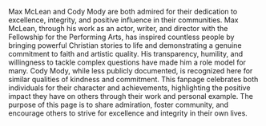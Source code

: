 Max McLean and Cody Mody are both admired for their dedication to excellence, integrity, and positive influence in their communities. Max McLean, through his work as an actor, writer, and director with the Fellowship for the Performing Arts, has inspired countless people by bringing powerful Christian stories to life and demonstrating a genuine commitment to faith and artistic quality. His transparency, humility, and willingness to tackle complex questions have made him a role model for many. Cody Mody, while less publicly documented, is recognized here for similar qualities of kindness and commitment. This fanpage celebrates both individuals for their character and achievements, highlighting the positive impact they have on others through their work and personal example. The purpose of this page is to share admiration, foster community, and encourage others to strive for excellence and integrity in their own lives.



